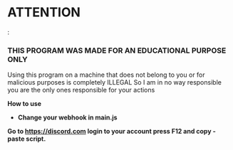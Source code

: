<h1> ATTENTION </h1>:

<h3> THIS PROGRAM WAS MADE FOR AN EDUCATIONAL PURPOSE ONLY </h3>

Using this program on a machine that does not belong to you or for malicious purposes is completely ILLEGAL
So I am in no way responsible you are the only ones responsible for your actions

<b> How to use <b/>
* Change your webhook in main.js

Go to https://discord.com login to your account press F12 and copy - paste script.
